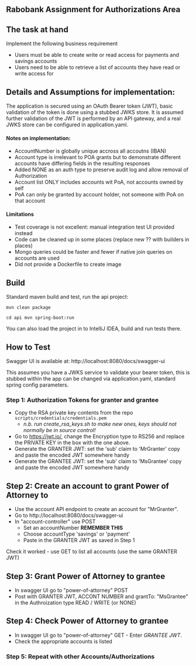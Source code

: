 ## Rabobank Assignment for Authorizations Area

## The task at hand

Implement the following business requirement

- Users must be able to create write or read access for payments and savings accounts
- Users need to be able to retrieve a list of accounts they have read or write access for

## Details and Assumptions for implementation:


The application is secured using an OAuth Bearer token (JWT), basic validation of the token is done using a stubbed JWKS store.
It is assumed further validation of the JWT is performed by an API gateway, and a real JWKS store can be configured in application.yaml.

#### Notes on implementation:
* AccountNumber is globally unique accross all accoutns (IBAN)
* Account type is irrelevant to POA grants but to demonstrate different accounts  have differing fields in the resulting responses
* Added NONE as an auth type to preserve audit log and allow removal of Authorization
* Account list ONLY includes accounts wit PoA, not accounts owned by self
* PoA can only be granted by account holder, not someone with PoA on that account

#### Limitations
* Test coverage is not excellent: manual integration test UI provided instead
* Code can be cleaned up in some places (replace new ?? with builders in places)
* Mongo queries could be faster and fewer if native join queries on accounts are used
* Did not provide a Dockerfile to create image

## Build

Standard maven build and test, run the api project:

``
mvn clean package
``

``
cd api
mvn spring-boot:run
``

You can also load the project in to IntelliJ IDEA, build and run tests there.

## How to Test

Swagger UI is available at: http://localhost:8080/docs/swagger-ui

This assumes you have a JWKS service to validate your bearer token, this is stubbed within the app can be changed via application.yaml, standard spring config parameters.

### Step 1: Authorization Tokens for granter and grantee

* Copy the RSA private key contents from the repo `scripts/credentials/credentials.pem`
  * *n.b. run create_rsa_keys.sh to make new ones, keys should not normally be in source control!*
* Go to https://jwt.io/, change the Encryption type to RS256 and replace the PRIVATE KEY in the box with the one above.
* Generate the GRANTER JWT: set the 'sub' claim to 'MrGranter' copy and paste the encoded JWT somewhere handy
* Generate the GRANTEE JWT: set the 'sub' claim to 'MsGrantee' copy and paste the encoded JWT somewhere handy

## Step 2: Create an account to grant Power of Attorney to

* Use the account API endpoint to create an account for "MrGranter".
* Go to http://localhost:8080/docs/swagger-ui
* In "account-controller" use POST
  * Set an accountNumber **REMEMBER THIS**
  * Choose accountType 'savings' or 'payment'
  * Paste in the GRANTER JWT as saved in Step 1

Check it worked - use GET to list all accounts (use the same GRANTER JWT)

## Step 3: Grant Power of Attorney to grantee

* In swagger UI go to "power-of-attorney" POST
* Post with GRANTER JWT, ACCONT NUMBER and grantTo: "MsGrantee" in the Authroization type READ / WRITE (or NONE)

## Step 4: Check Power of Attorney to grantee

* In swagger UI go to "power-of-attorney" GET - Enter *GRANTEE JWT*.
* Check the appropriate accounts is listed

### Step 5: Repeat with other Accounts/Authorizations


